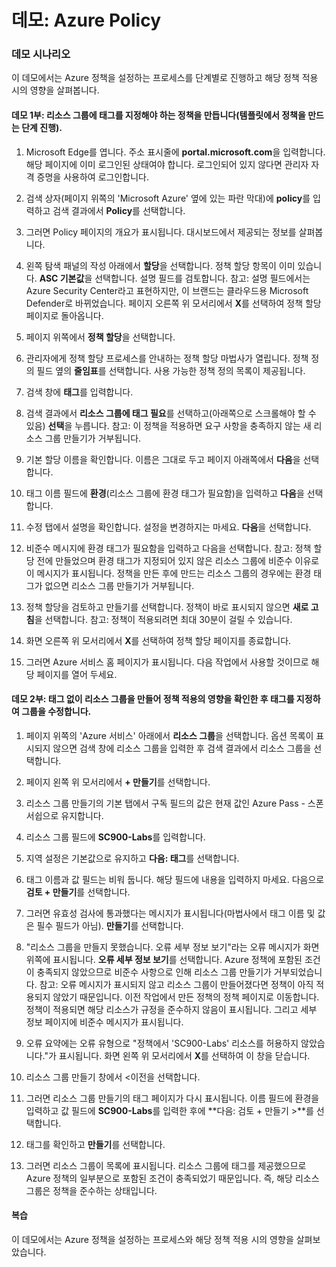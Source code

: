 ﻿---
Demo:
    title: 'Azure Policy'
    module: '모듈 4 단원 5: Microsoft 규정 준수 솔루션의 기능 설명: Azure Policy 설명'
---


# 데모: Azure Policy

### 데모 시나리오
이 데모에서는 Azure 정책을 설정하는 프로세스를 단계별로 진행하고 해당 정책 적용 시의 영향을 살펴봅니다.

#### 데모 1부: 리소스 그룹에 태그를 지정해야 하는 정책을 만듭니다(템플릿에서 정책을 만드는 단계 진행).

1. Microsoft Edge를 엽니다. 주소 표시줄에 **portal.microsoft.com**을 입력합니다.  해당 페이지에 이미 로그인된 상태여야 합니다. 로그인되어 있지 않다면 관리자 자격 증명을 사용하여 로그인합니다.

1. 검색 상자(페이지 위쪽의 'Microsoft Azure' 옆에 있는 파란 막대)에 **policy**를 입력하고 검색 결과에서 **Policy**를 선택합니다.

1. 그러면 Policy 페이지의 개요가 표시됩니다. 대시보드에서 제공되는 정보를 살펴봅니다.

1. 왼쪽 탐색 패널의 작성 아래에서 **할당**을 선택합니다.  정책 할당 항목이 이미 있습니다. **ASC 기본값**을 선택합니다.  설명 필드를 검토합니다. 참고: 설명 필드에서는 Azure Security Center라고 표현하지만, 이 브랜드는 클라우드용 Microsoft Defender로 바뀌었습니다.  페이지 오른쪽 위 모서리에서 **X**를 선택하여 정책 할당 페이지로 돌아옵니다.

1. 페이지 위쪽에서 **정책 할당**을 선택합니다.

1. 관리자에게 정책 할당 프로세스를 안내하는 정책 할당 마법사가 열립니다.  정책 정의 필드 옆의 **줄임표**를 선택합니다.  사용 가능한 정책 정의 목록이 제공됩니다.  

1. 검색 창에 **태그**를 입력합니다.

1. 검색 결과에서 **리소스 그룹에 태그 필요**를 선택하고(아래쪽으로 스크롤해야 할 수 있음) **선택**을 누릅니다.  참고: 이 정책을 적용하면 요구 사항을 충족하지 않는 새 리소스 그룹 만들기가 거부됩니다.  

1. 기본 할당 이름을 확인합니다.  이름은 그대로 두고 페이지 아래쪽에서 **다음**을 선택합니다.

1. 태그 이름 필드에 **환경**(리소스 그룹에 환경 태그가 필요함)을 입력하고 **다음**을 선택합니다.  

1. 수정 탭에서 설명을 확인합니다. 설정을 변경하지는 마세요. **다음**을 선택합니다.

1. 비준수 메시지에 환경 태그가 필요함을 입력하고 다음을 선택합니다. 참고: 정책 할당 전에 만들었으며 환경 태그가 지정되어 있지 않은 리소스 그룹에 비준수 이유로 이 메시지가 표시됩니다.  정책을 만든 후에 만드는 리소스 그룹의 경우에는 환경 태그가 없으면 리소스 그룹 만들기가 거부됩니다.

1. 정책 할당을 검토하고 만들기를 선택합니다.  정책이 바로 표시되지 않으면 **새로 고침**을 선택합니다. 참고: 정책이 적용되려면 최대 30분이 걸릴 수 있습니다.

1. 화면 오른쪽 위 모서리에서 **X**를 선택하여 정책 할당 페이지를 종료합니다.

1. 그러면 Azure 서비스 홈 페이지가 표시됩니다.  다음 작업에서 사용할 것이므로 해당 페이지를 열어 두세요.

#### 데모 2부:  태그 없이 리소스 그룹을 만들어 정책 적용의 영향을 확인한 후 태그를 지정하여 그룹을 수정합니다.

1. 페이지 위쪽의 'Azure 서비스' 아래에서 **리소스 그룹**을 선택합니다. 옵션 목록이 표시되지 않으면 검색 창에 리소스 그룹을 입력한 후 검색 결과에서 리소스 그룹을 선택합니다.

1. 페이지 왼쪽 위 모서리에서 **+ 만들기**를 선택합니다.

1. 리소스 그룹 만들기의 기본 탭에서 구독 필드의 값은 현재 값인 Azure Pass - 스폰서쉽으로 유지합니다.

1. 리소스 그룹 필드에 **SC900-Labs**를 입력합니다.

1. 지역 설정은 기본값으로 유지하고 **다음: 태그**를 선택합니다.

1. 태그 이름과 값 필드는 비워 둡니다.  해당 필드에 내용을 입력하지 마세요. 다음으로 **검토 + 만들기**를 선택합니다.

1. 그러면 유효성 검사에 통과했다는 메시지가 표시됩니다(마법사에서 태그 이름 및 값은 필수 필드가 아님). **만들기**를 선택합니다.

1. "리소스 그룹을 만들지 못했습니다. 오류 세부 정보 보기"라는 오류 메시지가 화면 위쪽에 표시됩니다.  **오류 세부 정보 보기**를 선택합니다. Azure 정책에 포함된 조건이 충족되지 않았으므로 비준수 사항으로 인해 리소스 그룹 만들기가 거부되었습니다. 참고: 오류 메시지가 표시되지 않고 리소스 그룹이 만들어졌다면 정책이 아직 적용되지 않았기 때문입니다.  이전 작업에서 만든 정책의 정책 페이지로 이동합니다. 정책이 적용되면 해당 리소스가 규정을 준수하지 않음이 표시됩니다.  그리고 세부 정보 페이지에 비준수 메시지가 표시됩니다.

1. 오류 요약에는 오류 유형으로 "정책에서 'SC900-Labs' 리소스를 허용하지 않았습니다."가 표시됩니다.  화면 왼쪽 위 모서리에서 **X**를 선택하여 이 창을 닫습니다.

1. 리소스 그룹 만들기 창에서 <이전을 선택합니다.

1. 그러면 리소스 그룹 만들기의 태그 페이지가 다시 표시됩니다.  이름 필드에 환경을 입력하고 값 필드에 **SC900-Labs**를 입력한 후에 **다음: 검토 + 만들기 >**를 선택합니다.

1. 태그를 확인하고 **만들기**를 선택합니다.

1. 그러면 리소스 그룹이 목록에 표시됩니다.  리소스 그룹에 태그를 제공했으므로 Azure 정책의 일부분으로 포함된 조건이 충족되었기 때문입니다.  즉, 해당 리소스 그룹은 정책을 준수하는 상태입니다.

#### 복습

이 데모에서는 Azure 정책을 설정하는 프로세스와 해당 정책 적용 시의 영향을 살펴보았습니다.
